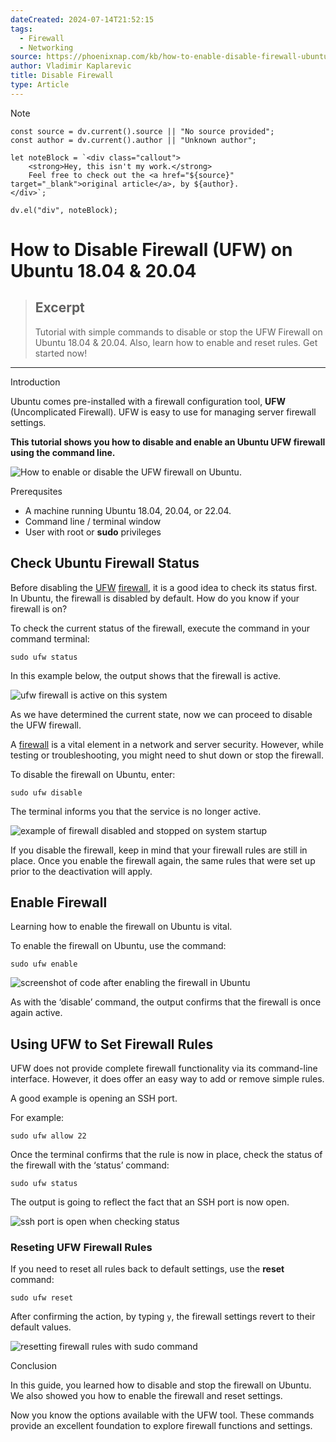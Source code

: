 ```yaml
---
dateCreated: 2024-07-14T21:52:15
tags:
  - Firewall
  - Networking
source: https://phoenixnap.com/kb/how-to-enable-disable-firewall-ubuntu
author: Vladimir Kaplarevic
title: Disable Firewall
type: Article
---
```


> [!NOTE]
```dataviewjs
const source = dv.current().source || "No source provided";
const author = dv.current().author || "Unknown author";

let noteBlock = `<div class="callout">
    <strong>Hey, this isn't my work.</strong>
    Feel free to check out the <a href="${source}" target="_blank">original article</a>, by ${author}.
</div>`;

dv.el("div", noteBlock);
```
# How to Disable Firewall (UFW) on Ubuntu 18.04 & 20.04

> ## Excerpt
> Tutorial with simple commands to disable or stop the UFW Firewall on Ubuntu 18.04 & 20.04. Also, learn how to enable and reset rules. Get started now!

---
Introduction

Ubuntu comes pre-installed with a firewall configuration tool, **UFW** (Uncomplicated Firewall). UFW is easy to use for managing server firewall settings.

**This tutorial shows you how to disable and enable an Ubuntu UFW firewall using the command line.**

![How to enable or disable the UFW firewall on Ubuntu.](https://phoenixnap.com/kb/wp-content/uploads/2022/11/how-to-enable-disable-ufw-firewall-on-ubuntu.png)

Prerequsites

-   A machine running Ubuntu 18.04, 20.04, or 22.04.
-   Command line / terminal window
-   User with root or **sudo** privileges

## Check Ubuntu Firewall Status

Before disabling the [UF](https://phoenixnap.com/kb/configure-firewall-with-ufw-on-ubuntu)[W](https://phoenixnap.com/kb/configure-firewall-with-ufw-on-ubuntu) [firewall](https://phoenixnap.com/kb/configure-firewall-with-ufw-on-ubuntu), it is a good idea to check its status first. In Ubuntu, the firewall is disabled by default. How do you know if your firewall is on?

To check the current status of the firewall, execute the command in your command terminal:

```
sudo ufw status
```

In this example below, the output shows that the firewall is active.

![ufw firewall is active on this system](https://phoenixnap.com/kb/wp-content/uploads/2021/04/ufw-status-active.png)

As we have determined the current state, now we can proceed to disable the UFW firewall.

A [firewall](https://phoenixnap.com/glossary/what-is-a-firewall) is a vital element in a network and server security. However, while testing or troubleshooting, you might need to shut down or stop the firewall.

To disable the firewall on Ubuntu, enter:

```
sudo ufw disable
```

The terminal informs you that the service is no longer active.

![example of firewall disabled and stopped on system startup](https://phoenixnap.com/kb/wp-content/uploads/2021/04/ufw-disable-firewall-ubuntu-command.png)

If you disable the firewall, keep in mind that your firewall rules are still in place. Once you enable the firewall again, the same rules that were set up prior to the deactivation will apply.

## Enable Firewall

Learning how to enable the firewall on Ubuntu is vital.

To enable the firewall on Ubuntu, use the command:

```
sudo ufw enable
```

![screenshot of code after enabling the firewall in Ubuntu](https://phoenixnap.com/kb/wp-content/uploads/2021/04/ufw-enable-firewall-ubuntu.png)

As with the ‘disable’ command, the output confirms that the firewall is once again active.

## Using UFW to Set Firewall Rules

UFW does not provide complete firewall functionality via its command-line interface. However, it does offer an easy way to add or remove simple rules.

A good example is opening an SSH port.

For example:

```
sudo ufw allow 22
```

Once the terminal confirms that the rule is now in place, check the status of the firewall with the ‘status’ command:

```
sudo ufw status
```

The output is going to reflect the fact that an SSH port is now open.

![ssh port is open when checking status](https://phoenixnap.com/kb/wp-content/uploads/2021/04/ufw-firewall-rules-ssh-22.png)

### Reseting UFW Firewall Rules

If you need to reset all rules back to default settings, use the **reset** command:

```
sudo ufw reset
```

After confirming the action, by typing `y`, the firewall settings revert to their default values.

![resetting firewall rules with sudo command](https://phoenixnap.com/kb/wp-content/uploads/2021/04/ufw-firewall-delete-rules.png)

Conclusion

In this guide, you learned how to disable and stop the firewall on Ubuntu. We also showed you how to enable the firewall and reset settings.

Now you know the options available with the UFW tool. These commands provide an excellent foundation to explore firewall functions and settings.
